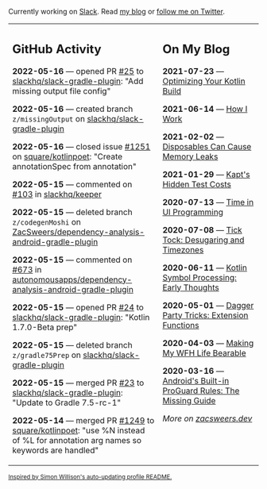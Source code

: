 Currently working on [Slack](https://slack.com/). Read [my blog](https://zacsweers.dev/) or [follow me on Twitter](https://twitter.com/ZacSweers).

<table><tr><td valign="top" width="60%">

## GitHub Activity
<!-- githubActivity starts -->
**2022-05-16** — opened PR [#25](https://github.com/slackhq/slack-gradle-plugin/pull/25) to [slackhq/slack-gradle-plugin](https://github.com/slackhq/slack-gradle-plugin): "Add missing output file config"

**2022-05-16** — created branch `z/missingOutput` on [slackhq/slack-gradle-plugin](https://github.com/slackhq/slack-gradle-plugin)

**2022-05-16** — closed issue [#1251](https://github.com/square/kotlinpoet/issues/1251) on [square/kotlinpoet](https://github.com/square/kotlinpoet): "Create annotationSpec from annotation"

**2022-05-15** — commented on [#103](https://github.com/slackhq/keeper/pull/103#issuecomment-1127188168) in [slackhq/keeper](https://github.com/slackhq/keeper)

**2022-05-15** — deleted branch `z/codegenMoshi` on [ZacSweers/dependency-analysis-android-gradle-plugin](https://github.com/ZacSweers/dependency-analysis-android-gradle-plugin)

**2022-05-15** — commented on [#673](https://github.com/autonomousapps/dependency-analysis-android-gradle-plugin/pull/673#issuecomment-1126987243) in [autonomousapps/dependency-analysis-android-gradle-plugin](https://github.com/autonomousapps/dependency-analysis-android-gradle-plugin)

**2022-05-15** — opened PR [#24](https://github.com/slackhq/slack-gradle-plugin/pull/24) to [slackhq/slack-gradle-plugin](https://github.com/slackhq/slack-gradle-plugin): "Kotlin 1.7.0-Beta prep"

**2022-05-15** — deleted branch `z/gradle75Prep` on [slackhq/slack-gradle-plugin](https://github.com/slackhq/slack-gradle-plugin)

**2022-05-15** — merged PR [#23](https://github.com/slackhq/slack-gradle-plugin/pull/23) to [slackhq/slack-gradle-plugin](https://github.com/slackhq/slack-gradle-plugin): "Update to Gradle 7.5-rc-1"

**2022-05-14** — merged PR [#1249](https://github.com/square/kotlinpoet/pull/1249) to [square/kotlinpoet](https://github.com/square/kotlinpoet): "use %N instead of %L for annotation arg names so keywords are handled"
<!-- githubActivity ends -->
</td><td valign="top" width="40%">

## On My Blog
<!-- blog starts -->
**2021-07-23** — [Optimizing Your Kotlin Build](https://www.zacsweers.dev/optimizing-your-kotlin-build/)

**2021-06-14** — [How I Work](https://www.zacsweers.dev/how-i-work/)

**2021-02-02** — [Disposables Can Cause Memory Leaks](https://www.zacsweers.dev/disposables-can-cause-memory-leaks/)

**2021-01-29** — [Kapt's Hidden Test Costs](https://www.zacsweers.dev/kapts-hidden-test-costs/)

**2020-07-13** — [Time in UI Programming](https://www.zacsweers.dev/time-in-ui/)

**2020-07-08** — [Tick Tock: Desugaring and Timezones](https://www.zacsweers.dev/ticktock-desugaring-timezones/)

**2020-06-11** — [Kotlin Symbol Processing: Early Thoughts](https://www.zacsweers.dev/kotlin-symbol-processor-early-thoughts/)

**2020-05-01** — [Dagger Party Tricks: Extension Functions](https://www.zacsweers.dev/dagger-party-tricks-extension-functions/)

**2020-04-03** — [Making My WFH Life Bearable](https://www.zacsweers.dev/making-wfh-life-bearable/)

**2020-03-16** — [Android's Built-in ProGuard Rules: The Missing Guide](https://www.zacsweers.dev/android-proguard-rules/)
<!-- blog ends -->
_More on [zacsweers.dev](https://zacsweers.dev/)_
</td></tr></table>

<sub><a href="https://simonwillison.net/2020/Jul/10/self-updating-profile-readme/">Inspired by Simon Willison's auto-updating profile README.</a></sub>